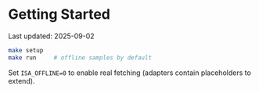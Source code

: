 # Getting Started
Last updated: 2025-09-02

```bash
make setup
make run     # offline samples by default
```
Set `ISA_OFFLINE=0` to enable real fetching (adapters contain placeholders to extend).
